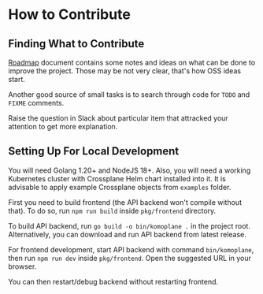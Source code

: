 # How to Contribute

## Finding What to Contribute

[Roadmap](Roadmap.md) document contains some notes and ideas on what can be done to improve the project. Those may be not very clear, that's how OSS ideas start.

Another good source of small tasks is to search through code for `TODO` and `FIXME` comments.

Raise the question in Slack about particular item that attracked your attention to get more explanation.

## Setting Up For Local Development

You will need Golang 1.20+ and NodeJS 18+. Also, you will need a working Kubernetes cluster with Crossplane Helm chart installed into it. It is advisable to apply example Crossplane objects from `examples` folder. 

First you need to build frontend (the API backend won't compile without that). To do so, run `npm run build` inside `pkg/frontend` directory.

To build API backend, run `go build -o bin/komoplane .` in the project root. Alternatively, you can download and run API backend from latest release.

For frontend development, start API backend with command `bin/komoplane`, then run `npm run dev` inside `pkg/frontend`. Open the suggested URL in your browser.

You can then restart/debug backend without restarting frontend.
